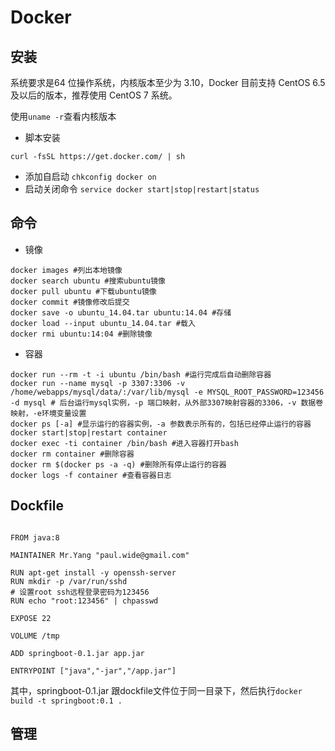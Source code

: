 # Docker

## 安装

系统要求是64 位操作系统，内核版本至少为 3.10，Docker 目前支持 CentOS 6.5 及以后的版本，推荐使用 CentOS 7 系统。

使用`uname -r`查看内核版本

- 脚本安装

`curl -fsSL https://get.docker.com/ | sh`

- 添加自启动 `chkconfig docker on`
- 启动关闭命令 `service docker start|stop|restart|status`

## 命令

- 镜像

```shell
docker images #列出本地镜像
docker search ubuntu #搜索ubuntu镜像
docker pull ubuntu #下载ubuntu镜像
docker commit #镜像修改后提交
docker save -o ubuntu_14.04.tar ubuntu:14.04 #存储
docker load --input ubuntu_14.04.tar #载入
docker rmi ubuntu:14:04 #删除镜像
```

- 容器

```shell
docker run --rm -t -i ubuntu /bin/bash #运行完成后自动删除容器
docker run --name mysql -p 3307:3306 -v /home/webapps/mysql/data/:/var/lib/mysql -e MYSQL_ROOT_PASSWORD=123456 -d mysql # 后台运行mysql实例，-p 端口映射，从外部3307映射容器的3306，-v 数据卷映射，-e环境变量设置
docker ps [-a] #显示运行的容器实例，-a 参数表示所有的，包括已经停止运行的容器
docker start|stop|restart container  
docker exec -ti container /bin/bash #进入容器打开bash
docker rm container #删除容器
docker rm $(docker ps -a -q) #删除所有停止运行的容器
docker logs -f container #查看容器日志
```

## Dockfile

```shell

FROM java:8

MAINTAINER Mr.Yang "paul.wide@gmail.com"

RUN apt-get install -y openssh-server
RUN mkdir -p /var/run/sshd
# 设置root ssh远程登录密码为123456
RUN echo "root:123456" | chpasswd

EXPOSE 22

VOLUME /tmp

ADD springboot-0.1.jar app.jar

ENTRYPOINT ["java","-jar","/app.jar"]
```

其中，springboot-0.1.jar 跟dockfile文件位于同一目录下，然后执行`docker build -t springboot:0.1 .`

## 管理
